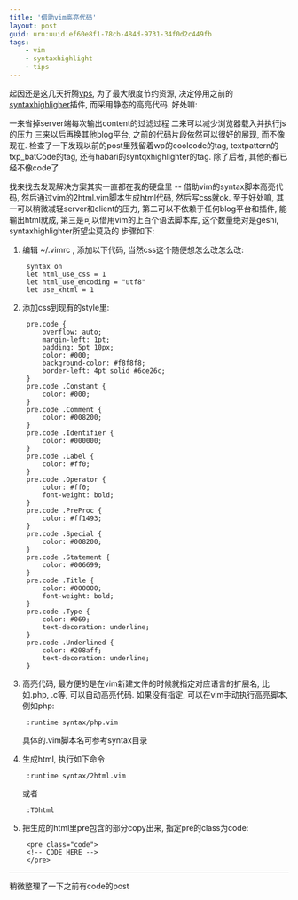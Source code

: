 ```yaml
---
title: '借助vim高亮代码'
layout: post
guid: urn:uuid:ef60e8f1-78cb-484d-9731-34f0d2c449fb
tags:
    - vim
    - syntaxhighlight
    - tips
---
```


起因还是这几天折腾[vps](http://gopherwood.info/2008/06/18/second-vps-empire), 为了最大限度节约资源, 决定停用之前的[syntaxhighligher](http://gopherwood.info/2008/05/21/syntaxhighlighter-for-habari)插件, 而采用静态的高亮代码. 好处嘛:

一来省掉server端每次输出content的过滤过程
二来可以减少浏览器载入并执行js的压力
三来以后再换其他blog平台, 之前的代码片段依然可以很好的展现, 而不像现在. 检查了一下发现以前的post里残留着wp的coolcode的tag, textpattern的txp_batCode的tag, 还有habari的syntqxhighlighter的tag. 除了后者, 其他的都已经不像code了

找来找去发现解决方案其实一直都在我的硬盘里 -- 借助vim的syntax脚本高亮代码, 然后通过vim的2html.vim脚本生成html代码, 然后写css就ok. 至于好处嘛, 其一可以稍微减轻server和client的压力, 第二可以不依赖于任何blog平台和插件, 能输出html就成, 第三是可以借用vim的上百个语法脚本库, 这个数量绝对是geshi, syntaxhighlighter所望尘莫及的
步骤如下:

1. 编辑 ~/.vimrc , 添加以下代码, 当然css这个随便想怎么改怎么改:

        syntax on
        let html_use_css = 1
        let html_use_encoding = "utf8"
        let use_xhtml = 1

2. 添加css到现有的style里:

        pre.code {
            overflow: auto;
            margin-left: 1pt;
            padding: 5pt 10px;
            color: #000;
            background-color: #f8f8f8;
            border-left: 4pt solid #6ce26c;
        }
        pre.code .Constant {
            color: #000;
        }
        pre.code .Comment {
            color: #008200;
        }
        pre.code .Identifier {
            color: #000000;
        }
        pre.code .Label {
            color: #ff0;
        }
        pre.code .Operator {
            color: #ff0;
            font-weight: bold;
        }
        pre.code .PreProc {
            color: #ff1493;
        }
        pre.code .Special {
            color: #008200;
        }
        pre.code .Statement {
            color: #006699;
        }
        pre.code .Title {
            color: #000000;
            font-weight: bold;
        }
        pre.code .Type {
            color: #069;
            text-decoration: underline;
        }
        pre.code .Underlined {
            color: #208aff;
            text-decoration: underline;
        }

3. 高亮代码, 最方便的是在vim新建文件的时候就指定对应语言的扩展名, 比如.php, .c等, 可以自动高亮代码. 如果没有指定, 可以在vim手动执行高亮脚本, 例如php:

        :runtime syntax/php.vim

    具体的.vim脚本名可参考syntax目录

4. 生成html, 执行如下命令

        :runtime syntax/2html.vim

    或者

        :TOhtml

5. 把生成的html里pre包含的部分copy出来, 指定pre的class为code:

        <pre class="code">
        <!-- CODE HERE -->
        </pre>

-----------

稍微整理了一下之前有code的post

